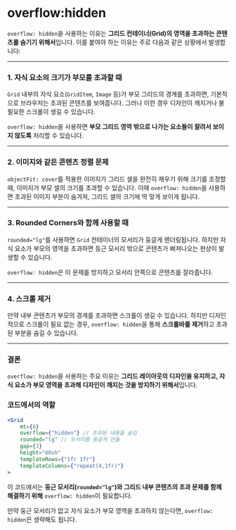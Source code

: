 # overflow:hidden
`overflow: hidden`을 사용하는 이유는 **그리드 컨테이너(Grid)의 영역을 초과하는 콘텐츠를 숨기기 위해서**입니다. 이를 붙여야 하는 이유는 주로 다음과 같은 상황에서 발생합니다:

---

### 1. **자식 요소의 크기가 부모를 초과할 때**
`Grid` 내부의 자식 요소(`GridItem`, `Image` 등)가 부모 그리드의 경계를 초과하면, 기본적으로 브라우저는 초과된 콘텐츠를 보여줍니다. 그러나 이런 경우 디자인이 깨지거나 불필요한 스크롤이 생길 수 있습니다. 

`overflow: hidden`을 사용하면 **부모 그리드 영역 밖으로 나가는 요소들이 잘려서 보이지 않도록** 처리할 수 있습니다.

---

### 2. **이미지와 같은 콘텐츠 정렬 문제**
`objectFit: cover`를 적용한 이미지가 그리드 셀을 완전히 채우기 위해 크기를 조정할 때, 이미지가 부모 셀의 크기를 초과할 수 있습니다. 이때 `overflow: hidden`을 사용하면 초과된 이미지 부분이 숨겨져, 그리드 셀의 크기에 딱 맞게 보이게 됩니다.

---

### 3. **Rounded Corners와 함께 사용할 때**
`rounded="lg"`를 사용하면 `Grid` 컨테이너의 모서리가 둥글게 렌더링됩니다. 하지만 자식 요소가 부모의 영역을 초과하면 둥근 모서리 밖으로 콘텐츠가 삐져나오는 현상이 발생할 수 있습니다. 

`overflow: hidden`은 이 문제를 방지하고 모서리 안쪽으로 콘텐츠를 잘라줍니다.

---

### 4. **스크롤 제거**
만약 내부 콘텐츠가 부모의 경계를 초과하면 스크롤이 생길 수 있습니다. 하지만 디자인적으로 스크롤이 필요 없는 경우, `overflow: hidden`을 통해 **스크롤바를 제거**하고 초과된 부분을 숨길 수 있습니다.

---

### 결론
`overflow: hidden`을 사용하는 주요 이유는 **그리드 레이아웃의 디자인을 유지하고, 자식 요소가 부모 영역을 초과해 디자인이 깨지는 것을 방지하기 위해서**입니다. 

### 코드에서의 역할
```jsx
<Grid
    mt={8}
    overflow={"hidden"} // 초과된 내용을 숨김
    rounded="lg" // 모서리를 둥글게 만듦
    gap={3}
    height="60vh"
    templateRows={"1fr 1fr"}
    templateColumns={"repeat(4,1fr)"}
>
```
이 코드에서는 **둥근 모서리(`rounded="lg"`)와 그리드 내부 콘텐츠의 초과 문제를 함께 해결하기 위해** `overflow: hidden`이 필요합니다. 

만약 둥근 모서리가 없고 자식 요소가 부모 영역을 초과하지 않는다면, `overflow: hidden`은 생략해도 됩니다.